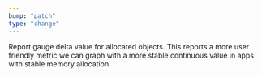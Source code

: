 ```yaml
---
bump: "patch"
type: "change"
---
```


Report gauge delta value for allocated objects. This reports a more user friendly metric we can graph with a more stable continuous value in apps with stable memory allocation.
